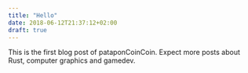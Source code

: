 ```yaml
---
title: "Hello"
date: 2018-06-12T21:37:12+02:00
draft: true
---
```


This is the first blog post of pataponCoinCoin.
Expect more posts about Rust, computer graphics and gamedev.
